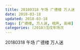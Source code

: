 ```yaml
---
title: 20180318 午场 广德楼 万人迷
date: 2018-03-18
updated: 2018-03-18
tags: [广德楼, 万人迷, 相声, 高峰]
categories: (2018)戊戌年场次 
---
```

20180318 午场 广德楼 万人迷


